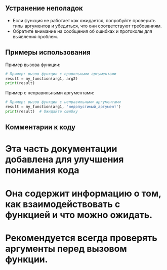 ## Устранение неполадок
- Если функция не работает как ожидается, попробуйте проверить типы аргументов и убедиться, что они соответствуют требованиям.
- Обратите внимание на сообщения об ошибках и протоколы для выявления проблем.

## Примеры использования

Пример вызова функции:
```python
# Пример: вызов функции с правильными аргументами
result = my_function(arg1, arg2)
print(result)
```

Пример с неправильными аргументами:
```python
# Пример: вызов функции с неправильными аргументами
result = my_function(arg1, 'недопустимый_аргумент')
print(result)  # Ожидайте ошибку
```

## Комментарии к коду
# Эта часть документации добавлена для улучшения понимания кода
# Она содержит информацию о том, как взаимодействовать с функцией и что можно ожидать.
# Рекомендуется всегда проверять аргументы перед вызовом функции.
